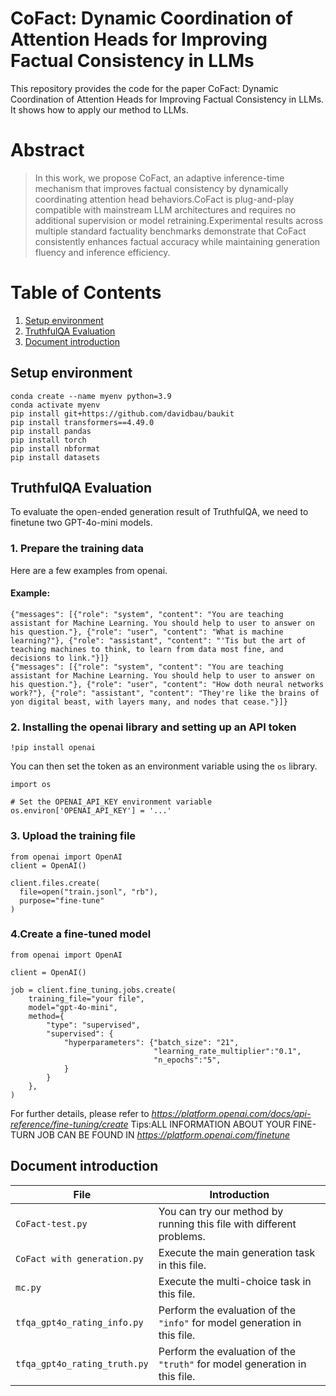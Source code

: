 
# CoFact: Dynamic Coordination of Attention Heads for Improving Factual Consistency in LLMs

This repository provides the code for the paper CoFact: Dynamic Coordination of Attention Heads for Improving Factual Consistency in LLMs. It shows how to apply our method to LLMs.


# Abstract

> In this work, we propose CoFact, an adaptive inference-time mechanism that improves factual consistency by dynamically coordinating attention head behaviors.CoFact is plug-and-play compatible with mainstream LLM architectures and requires no additional supervision or model retraining.Experimental results across multiple standard factuality benchmarks demonstrate that CoFact consistently enhances factual accuracy while maintaining generation fluency and inference efficiency.





# Table of Contents

 1. [Setup environment](#setup-environment)
 2. [TruthfulQA Evaluation](#truthfulqa-evaluation)
 3. [Document introduction](#document-introduction)

## Setup environment
```
conda create --name myenv python=3.9
conda activate myenv
pip install git+https://github.com/davidbau/baukit
pip install transformers==4.49.0
pip install pandas
pip install torch
pip install nbformat
pip install datasets 
```

## TruthfulQA Evaluation

To evaluate the open-ended generation result of TruthfulQA, we need to finetune two GPT-4o-mini models.
### 1. Prepare the training data
Here are a few examples from openai.
#### Example:
```
{"messages": [{"role": "system", "content": "You are teaching assistant for Machine Learning. You should help to user to answer on his question."}, {"role": "user", "content": "What is machine learning?"}, {"role": "assistant", "content": "'Tis but the art of teaching machines to think, to learn from data most fine, and decisions to link."}]}
{"messages": [{"role": "system", "content": "You are teaching assistant for Machine Learning. You should help to user to answer on his question."}, {"role": "user", "content": "How doth neural networks work?"}, {"role": "assistant", "content": "They're like the brains of yon digital beast, with layers many, and nodes that cease."}]}
```
### 2.  Installing the openai library and setting up an API token
```
!pip install openai
```
You can then set the token as an environment variable using the `os` library.
```
import os

# Set the OPENAI_API_KEY environment variable
os.environ['OPENAI_API_KEY'] = '...'
```
### 3. Upload the training file
```
from openai import OpenAI
client = OpenAI()

client.files.create(
  file=open("train.jsonl", "rb"),
  purpose="fine-tune"
)
```
### 4.Create a fine-tuned model
```
from openai import OpenAI

client = OpenAI()

job = client.fine_tuning.jobs.create(
    training_file="your file",
    model="gpt-4o-mini",
    method={
        "type": "supervised",
        "supervised": {
            "hyperparameters": {"batch_size": "21",
                                "learning_rate_multiplier":"0.1",
                                "n_epochs":"5",
            }
        }
    },
)
```
For further details, please refer to 
*https://platform.openai.com/docs/api-reference/fine-tuning/create*
Tips:ALL INFORMATION ABOUT YOUR FINE-TURN JOB CAN BE FOUND IN *https://platform.openai.com/finetune* 

## Document introduction
| File             | Introduction       |
|------------------------------|----------------------------------------------------------------------------|
| `CoFact-test.py`  | You can try our method by running this file with different problems. 
| `CoFact with generation.py`  | Execute the main generation task in this file.                             |
| `mc.py`                      | Execute the multi-choice task in this file.                                |
| `tfqa_gpt4o_rating_info.py`  | Perform the evaluation of the `"info"` for model generation in this file.  |
| `tfqa_gpt4o_rating_truth.py` | Perform the evaluation of the `"truth"` for model generation in this file. |

